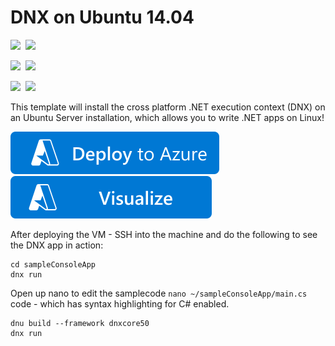 # DNX on Ubuntu 14.04

<IMG SRC="https://azurequickstartsservice.blob.core.windows.net/badges/dnx-on-ubuntu/PublicLastTestDate.svg" />&nbsp;
<IMG SRC="https://azurequickstartsservice.blob.core.windows.net/badges/dnx-on-ubuntu/PublicDeployment.svg" />&nbsp;

<IMG SRC="https://azurequickstartsservice.blob.core.windows.net/badges/dnx-on-ubuntu/FairfaxLastTestDate.svg" />&nbsp;
<IMG SRC="https://azurequickstartsservice.blob.core.windows.net/badges/dnx-on-ubuntu/FairfaxDeployment.svg" />&nbsp;

<IMG SRC="https://azurequickstartsservice.blob.core.windows.net/badges/dnx-on-ubuntu/BestPracticeResult.svg" />&nbsp;
<IMG SRC="https://azurequickstartsservice.blob.core.windows.net/badges/dnx-on-ubuntu/CredScanResult.svg" />&nbsp;

This template will install the cross platform .NET execution context (DNX) on an Ubuntu Server installation, which allows you to write .NET apps on Linux!

<a href="https://portal.azure.com/#create/Microsoft.Template/uri/https%3A%2F%2Fraw.githubusercontent.com%2FAzure%2Fazure-quickstart-templates%2Fmaster%2Fdnx-on-ubuntu%2Fazuredeploy.json" target="_blank">
	<img src="https://raw.githubusercontent.com/Azure/azure-quickstart-templates/master/1-CONTRIBUTION-GUIDE/images/deploytoazure.svg"/>
</a>
<a href="http://armviz.io/#/?load=https%3A%2F%2Fraw.githubusercontent.com%2Azure%2azure-quickstart-templates%2master%2dnx-on-ubuntu%2azuredeploy.json" target="_blank">
    <img src="https://raw.githubusercontent.com/Azure/azure-quickstart-templates/master/1-CONTRIBUTION-GUIDE/images/visualizebutton.svg"/>
</a>

After deploying the VM - SSH into the machine and do the following to see the DNX app in action:

```
cd sampleConsoleApp
dnx run
```

Open up nano to edit the samplecode `nano ~/sampleConsoleApp/main.cs` code - which has syntax highlighting for C# enabled.

```
dnu build --framework dnxcore50
dnx run
```

